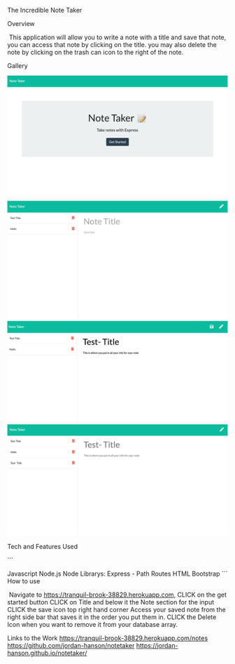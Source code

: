 The Incredible Note Taker


Overview

​ This application will allow you to write a note with a title and save that note, you can access that note by clicking on the title. you may also delete the note by clicking on the trash can icon to the right of the note. ​

Gallery

​![Get Started](/public/assets/images/notetaker1.png)
​![Note UI](/public/assets/images/notetaker2.png)
​![Fill in Note Form](/public/assets/images/notetaker3.png)
​![Saved Note and Click on Title for Access](/public/assets/images/notetaker4.png)

Tech and Features Used

​```

Javascript
Node.js
Node Librarys: Express - Path 
Routes
HTML
Bootstrap
 ​```
How to use

​ Navigate to https://tranquil-brook-38829.herokuapp.com,
CLICK on the get started button
CLICK on Title and below it the Note section for the input
CLICK the save icon top right hand corner
Access your saved note from the right side bar that saves it in the order you put them in.
CLICK the Delete Icon when you want to remove it from your database array.

Links to the Work
https://tranquil-brook-38829.herokuapp.com/notes
https://github.com/jordan-hanson/notetaker
https://jordan-hanson.github.io/notetaker/
